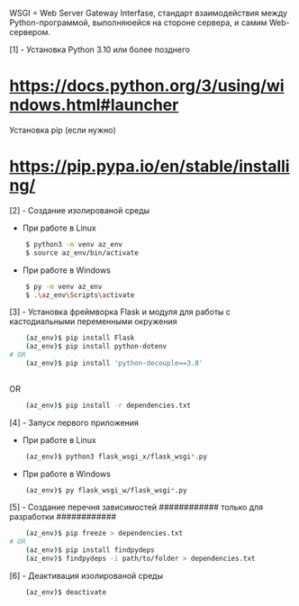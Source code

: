 WSGI = Web Server Gateway Interfase, стандарт взаимодействия между
Python-программой, выполняюейся на стороне сервера, и самим Web-сервером.


[1] - Установка Python 3.10 или более позднего
# https://docs.python.org/3/using/windows.html#launcher
Установка pip (если нужно)
# https://pip.pypa.io/en/stable/installing/


[2] - Создание изолированой среды
* При работе в Linux
```bash
    $ python3 -m venv az_env
    $ source az_env/bin/activate
```
* При работе в Windows
```bash
    $ py -m venv az_env
    $ .\az_env\Scripts\activate
```


[3] - Установка фреймворка Flask и модуля для работы с кастодиальными переменными окружения
```bash
    (az_env)$ pip install Flask
    (az_env)$ pip install python-dotenv
# OR
    (az_env)$ pip install 'python-decouple==3.8'
    
```
OR
```bash
    (az_env)$ pip install -r dependencies.txt
```


[4] - Запуск первого приложения
* При работе в Linux
```bash
    (az_env)$ python3 flask_wsgi_x/flask_wsgi*.py
```
* При работе в Windows
```bash
    (az_env)$ py flask_wsgi_w/flask_wsgi*.py
```


[5] - Создание перечня зависимостей
############ только для разработки ############
```bash
    (az_env)$ pip freeze > dependencies.txt
# OR
    (az_env)$ pip install findpydeps
    (az_env)$ findpydeps -i path/to/folder > dependencies.txt
```


[6] - Деактивация изолированой среды
```bash
    (az_env)$ deactivate
```
